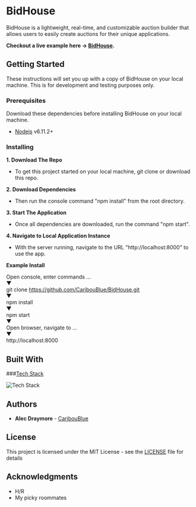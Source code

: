 # BidHouse

BidHouse is a lightweight, real-time, and customizable auction builder that allows users to easily create auctions for their unique applications.

**Checkout a live example here -> [BidHouse](http://bidhouse.herokuapp.com).**

## Getting Started

These instructions will set you up with a copy of BidHouse on your local machine. This is for development and testing purposes only.

### Prerequisites

Download these dependencies before installing BidHouse on your local machine.

* [Nodejs](https://nodejs.org/en/download/) v6.11.2+

### Installing

**1. Download The Repo**

* To get this project started on your local machine, git clone or download this repo.

**2. Download Dependencies**

* Then run the console command "npm install" from the root directory.

**3. Start The Application**

* Once all dependencies are downloaded, run the command "npm start".

**4. Navigate to Local Application Instance**

* With the server running, navigate to the URL "http://localhost:8000" to use the app.

**Example Install**

Open console, enter commands ...<br />
    ▼<br />
git clone https://github.com/CaribouBlue/BidHouse.git<br />
    ▼<br />
npm install<br />
    ▼<br />
npm start<br />
    ▼<br />
Open browser, navigate to ...<br />
    ▼<br />
http://localhost:8000<br />

## Built With

###[Tech Stack](http://bidhouse.herokuapp.com/app/about)

![Tech Stack](https://user-images.githubusercontent.com/20893928/29292162-15f3ea74-8114-11e7-93db-a4f9c7417a00.png)

## Authors

* **Alec Draymore** - [CaribouBlue](https://github.com/CaribouBlue)

## License

This project is licensed under the MIT License - see the [LICENSE](LICENSE) file for details

## Acknowledgments

* H/R
* My picky roommates
